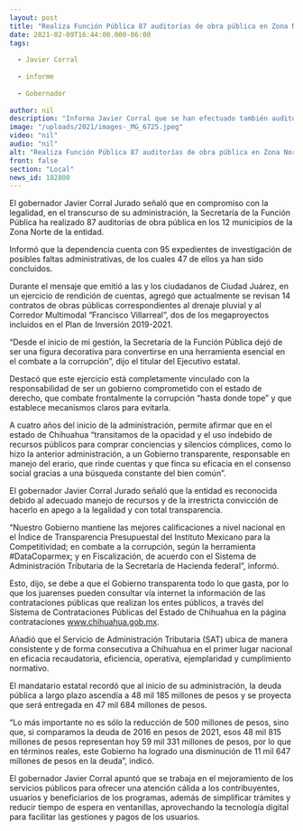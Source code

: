 ```yaml
---
layout: post
title: "Realiza Función Pública 87 auditorías de obra pública en Zona Norte"
date: 2021-02-09T16:44:00.000-06:00
tags:
  
  - Javier Corral
  
  - informe
  
  - Gobernador
  
author: nil
description: "Informa Javier Corral que se han efectuado también auditorías a 14 contratos de los megaproyectos que se realizan en Juárez"
image: "/uploads/2021/images-_MG_6725.jpeg"
video: "nil"
audio: "nil"
alt: "Realiza Función Pública 87 auditorías de obra pública en Zona Norte"
front: false
section: "Local"
news_id: 182800
---
```


El gobernador Javier Corral Jurado señaló que en compromiso con la legalidad, en el transcurso de su administración, la Secretaría de la Función Pública ha realizado 87 auditorías de obra pública en los 12 municipios de la Zona Norte de la entidad.

Informó que la dependencia cuenta con 95 expedientes de investigación de posibles faltas administrativas, de los cuales 47 de ellos ya han sido concluidos.

Durante el mensaje que emitió a las y los ciudadanos de Ciudad Juárez, en un ejercicio de rendición de cuentas, agregó que actualmente se revisan 14 contratos de obras públicas correspondientes al drenaje pluvial y al Corredor Multimodal “Francisco Villarreal”, dos de los megaproyectos incluidos en el Plan de Inversión 2019-2021.

“Desde el inicio de mi gestión, la Secretaría de la Función Pública dejó de ser una figura decorativa para convertirse en una herramienta esencial en el combate a la corrupción”, dijo el titular del Ejecutivo estatal.

Destacó que este ejercicio está completamente vinculado con la responsabilidad de ser un gobierno comprometido con el estado de derecho, que combate frontalmente la corrupción “hasta donde tope” y que establece mecanismos claros para evitarla.

A cuatro años del inicio de la administración, permite afirmar que en el estado de Chihuahua “transitamos de la opacidad y el uso indebido de recursos públicos para comprar conciencias y silencios cómplices, como lo hizo la anterior administración, a un Gobierno transparente, responsable en manejo del erario, que rinde cuentas y que finca su eficacia en el consenso social gracias a una búsqueda constante del bien común”.

El gobernador Javier Corral Jurado señaló que la entidad es reconocida debido al adecuado manejo de recursos y de la irrestricta convicción de hacerlo en apego a la legalidad y con total transparencia.

“Nuestro Gobierno mantiene las mejores calificaciones a nivel nacional en el Índice de Transparencia Presupuestal del Instituto Mexicano para la Competitividad; en combate a la corrupción, según la herramienta #DataCoparmex; y en Fiscalización, de acuerdo con el Sistema de Administración Tributaria de la Secretaría de Hacienda federal”, informó.

Esto, dijo, se debe a que el Gobierno transparenta todo lo que gasta, por lo que los juarenses pueden consultar vía internet la información de las contrataciones públicas que realizan los entes públicos, a través del Sistema de Contrataciones Públicas del Estado de Chihuahua en la página contrataciones www.chihuahua.gob.mx.

Añadió que el Servicio de Administración Tributaria (SAT) ubica de manera consistente y de forma consecutiva a Chihuahua en el primer lugar nacional en eficacia recaudatoria, eficiencia, operativa, ejemplaridad y cumplimiento normativo.

El mandatario estatal recordó que al inicio de su administración, la deuda pública a largo plazo ascendía a 48 mil 185 millones de pesos y se proyecta que será entregada en 47 mil 684 millones de pesos.

“Lo más importante no es sólo la reducción de 500 millones de pesos, sino que, si comparamos la deuda de 2016 en pesos de 2021, esos 48 mil 815 millones de pesos representan hoy 59 mil 331 millones de pesos, por lo que en términos reales, este Gobierno ha logrado una disminución de 11 mil 647 millones de pesos en la deuda”, indicó.

El gobernador Javier Corral apuntó que se trabaja en el mejoramiento de los servicios públicos para ofrecer una atención cálida a los contribuyentes, usuarios y beneficiarios de los programas, además de simplificar trámites y reducir tiempo de espera en ventanillas, aprovechando la tecnología digital para facilitar las gestiones y pagos de los usuarios.